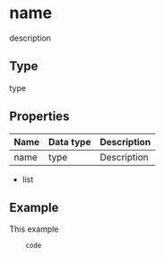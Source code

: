 # name

description

## Type

type

## Properties

| **Name** | **Data type** | **Description** |
| ------------- | ------------- | ------------- |
| name | type | Description |
- list

## Example

This example

```javascript
	code
```